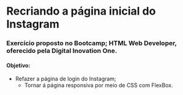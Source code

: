 # Recriando a página inicial do Instagram

### Exercício proposto no Bootcamp; HTML Web Developer, oferecido pela Digital Inovation One.

#### Objetivo:

  - Refazer a página de login do Instagram;
    - Tornar á página responsiva por meio de CSS com FlexBox.

[^footnote ]: "_Não aquela coisa que se diga; nossa, que supimpa..._" (Madruga, S. , 1972)





